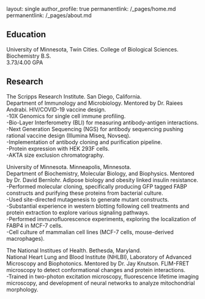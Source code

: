 
layout: single
author_profile: true
permanentlink: /_pages/home.md
permanentlink: /_pages/about.md


## Education
University of Minnesota, Twin Cities. College of Biological Sciences.   
Biochemistry B.S.  
3.73/4.00 GPA  

## Research

The Scripps Research Institute. San Diego, California.  
Department of Immunology and Microbiology. Mentored by Dr. Raiees Andrabi. HIV/COVID-19 vaccine design.  
-10X Genomics for single cell immune profiling.  
-Bio-Layer Interferometry (BLI) for measuring antibody-antigen interactions.  
-Next Generation Sequencing (NGS) for antibody sequencing pushing rational vaccine design (Illumina Miseq, Novseq).  
-Implementation of antibody cloning and purification pipeline.  
-Protein expression with HEK 293F cells.  
-AKTA size exclusion chromatography.  

University of Minnesota. Minneapolis, Minnesota.  
Department of Biochemistry, Molecular Biology, and Biophysics. Mentored by Dr. David Bernlohr. Adipose biology and obesity linked insulin resistance.  
-Performed molecular cloning, specifically producing GFP tagged FABP constructs and purifying these proteins from bacterial culture.  
-Used site-directed mutagenesis to generate mutant constructs.  
-Substantial experience in western blotting following cell treatments and protein extraction to explore various signaling pathways.  
-Performed immunofluorescence experiments, exploring the localization of FABP4 in MCF-7 cells.  
-Cell culture of mammalian cell lines (MCF-7 cells, mouse-derived macrophages).  

The National Institues of Health. Bethesda, Maryland.  
National Heart Lung and Blood Institute (NHLBI), Laboratory of Advanced Microscopy and Biophotonics. Mentored by Dr. Jay Knutson. FLIM-FRET microscopy to detect conformational changes and protein interactions.  
-Trained in two-photon excitation microscopy, fluorescence lifetime imaging microscopy, and development of neural networks to analyze mitochondrial morphology.
